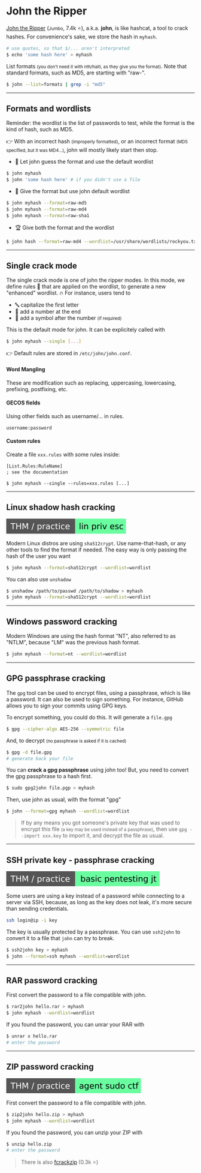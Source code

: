 # John the Ripper

<div class="row row-cols-md-2"><div>

[John the Ripper](https://github.com/openwall/john) (<small>Jumbo</small>, 7.4k ⭐), a.k.a. **john**, is like hashcat, a tool to crack hashes. For convenience's sake, we store the hash in `myhash`.

```bash
# use quotes, so that $/... aren't interpreted
$ echo 'some hash here' > myhash
```
</div><div>

List formats <small>(you don't need it with nth/haiti, as they give you the format)</small>. Note that standard formats, such as MD5, are starting with "raw-".

```bash
$ john --list=formats | grep -i "md5"
```
</div></div>

<hr class="sep-both">

## Formats and wordlists

<div class="row row-cols-md-2 mt-3"><div>

Reminder: the wordlist is the list of passwords to test, while the format is the kind of hash, such as MD5.

👉 With an incorrect hash <small>(improperly formatted)</small>, or an incorrect format <small>(MD5 specified, but it was MD4...)</small>, john will mostly likely start then stop.

* 🥉 Let john guess the format and use the default wordlist

```bash
$ john myhash
$ john 'some hash here' # if you didn't use a file
```

</div><div>

* 🥈 Give the format but use john default wordlist

```bash
$ john myhash --format=raw-md5
$ john myhash --format=raw-md4
$ john myhash --format=raw-sha1
```

* 🏆 Give both the format and the wordlist

```bash
$ john hash --format=raw-md4 --wordlist=/usr/share/wordlists/rockyou.txt
```
</div></div>

<hr class="sep-both">

## Single crack mode 

<div class="row row-cols-md-2"><div>

The single crack mode is one of john the ripper modes. In this mode, we define rules 🔏 that are applied on the wordlist, to generate a new "enhanced" wordlist. 🔥 For instance, users tend to

* 🔤 capitalize the first letter
* 🔢 add a number at the end
* 🔣 add a symbol after the number <small>(if required)</small>

This is the default mode for john. It can be explicitely called with

```bash
$ john myhash --single [...]
```

👉 Default rules are stored in `/etc/john/john.conf`.
</div><div>

#### Word Mangling

These are modification such as replacing, uppercasing, lowercasing, prefixing, postfixing, etc.

#### GECOS fields

Using other fields such as username/... in rules.

```text!
username:password
```

#### Custom rules

Create a file `xxx.rules` with some rules inside:

```ini!
[List.Rules:RuleName]
; see the documentation
```

```bash!
$ john myhash --single --rules=xxx.rules [...]
```
</div></div>

<hr class="sep-both">

## Linux shadow hash cracking

[![linprivesc](../../../../_badges/thm-p/linprivesc.svg)](https://tryhackme.com/room/linprivesc#task-12)

<div class="row row-cols-md-2"><div>

Modern Linux distros are using `sha512crypt`. Use name-that-hash, or any other tools to find the format if needed. The easy way is only passing the hash of the user you want

```bash
$ john myhash --format=sha512crypt --wordlist=wordlist
```
</div><div>

You can also use `unshadow`

```bash
$ unshadow /path/to/passwd /path/to/shadow > myhash
$ john myhash --format=sha512crypt --wordlist=wordlist
```
</div></div>

<hr class="sep-both">

## Windows password cracking

<div class="row row-cols-md-2"><div>

Modern Windows are using the hash format "NT", also referred to as "NTLM", because "LM" was the previous hash format.

```bash
$ john myhash --format=nt --wordlist=wordlist
```
</div><div>
</div></div>

<hr class="sep-both">

## GPG passphrase cracking

<div class="row row-cols-md-2"><div>

The `gpg` tool can be used to encrypt files, using a passphrase, which is like a password. It can also be used to sign something. For instance, GitHub allows you to sign your commits using GPG keys.

To encrypt something, you could do this. It will generate a `file.gpg`

```bash
$ gpg --cipher-algo AES-256 --symmetric file
```

And, to decrypt <small>(no passphrase is asked if it is cached)</small>

```bash
$ gpg -d file.gpg
# generate back your file
```
</div><div>

You can **crack a gpg passphrase** using john too! But, you need to convert the gpg passphrase to a hash first.

```bash
$ sudo gpg2john file.pgp > myhash
```

Then, use john as usual, with the format "gpg"

```bash
$ john --format=gpg myhash --wordlist=wordlist 
```

> If by any means you got someone's private key that was used to encrypt this file <small>(a key may be used instead of a passphrase)</small>, then use `gpg --import xxx.key` to import it, and decrypt the file as usual.
</div></div>

<hr class="sep-both">

## SSH private key - passphrase cracking

[![basicpentestingjt](../../../../_badges/thm-p/basicpentestingjt.svg)](https://tryhackme.com/room/basicpentestingjt)

<div class="row row-cols-md-2"><div>

Some users are using a key instead of a password while connecting to a server via SSH, because, as long as the key does not leak, it's more secure than sending credentials.

```bash
ssh login@ip -i key
```
</div><div>

The key is usually protected by a passphrase. You can use `ssh2john` to convert it to a file that `john` can try to break.

```bash
$ ssh2john key > myhash
$ john --format=ssh myhash --wordlist=wordlist
```
</div></div>

<hr class="sep-both">

## RAR password cracking

<div class="row row-cols-md-2"><div>

First convert the password to a file compatible with john.

```bash
$ rar2john hello.rar > myhash
$ john myhash --wordlist=wordlist
```
</div><div>

If you found the password, you can unrar your RAR with

```bash
$ unrar x hello.rar
# enter the password
```
</div></div>

<hr class="sep-both">

## ZIP password cracking

[![agentsudoctf](../../../../_badges/thm-p/agentsudoctf.svg)](https://tryhackme.com/room/agentsudoctf)

<div class="row row-cols-md-2"><div>

First convert the password to a file compatible with john.

```bash
$ zip2john hello.zip > myhash
$ john myhash --wordlist=wordlist
```
</div><div>

If you found the password, you can unzip your ZIP with

```bash
$ unzip hello.zip
# enter the password
```

> There is also [fcrackzip](https://github.com/hyc/fcrackzip) (0.3k ⭐)
</div></div>